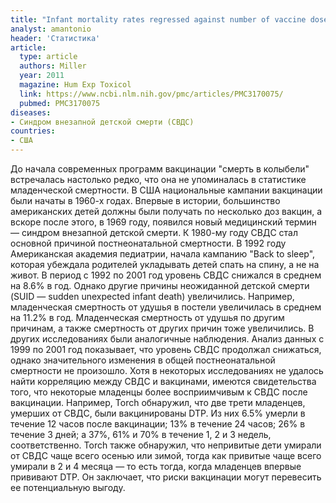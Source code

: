 ```yaml
---
title: "Infant mortality rates regressed against number of vaccine doses routinely given: Is there a biochemical or synergistic toxicity?"
analyst: amantonio
header: 'Статистика'
article:
  type: article
  authors: Miller
  year: 2011
  magazine: Hum Exp Toxicol
  link: https://www.ncbi.nlm.nih.gov/pmc/articles/PMC3170075/
  pubmed: PMC3170075
diseases:
- Синдром внезапной детской смерти (СВДС)
countries:
- США
---
```


До начала современных программ вакцинации "смерть в колыбели" встречалась настолько редко, что она не упоминалась в статистике младенческой смертности. В США национальные кампании вакцинации были начаты в 1960-х годах. Впервые в истории, большинство американских детей должны были получать по несколько доз вакцин, а вскоре после этого, в 1969 году, появился новый медицинский термин — синдром внезапной детской смерти. К 1980-му году СВДС стал основной причиной постнеонатальной смертности.
В 1992 году Американская академия педиатрии, начала кампанию "Back to sleep", которая убеждала родителей укладывать детей спать на спину, а не на живот.
В период с 1992 по 2001 год уровень СВДС снижался в среднем на 8.6% в год. Однако другие причины неожиданной детской смерти (SUID — sudden unexpected infant death) увеличились.
Например, младенческая смертность от удушья в постели увеличилась в среднем на 11.2% в год. Младенческая смертность от удушья по другим причинам, а также смертность от других причин тоже увеличились. В других исследованиях были аналогичные наблюдения.
Анализ данных с 1999 по 2001 год показывает, что уровень СВДС продолжал снижаться, однако значительного изменения в общей постнеонатальной смертности не произошло.
Хотя в некоторых исследованиях не удалось найти корреляцию между СВДС и вакцинами, имеются свидетельства того, что некоторые младенцы более восприимчивым к СВДС после вакцинации. Например, Torch обнаружил, что две трети младенцев, умерших от СВДС, были вакцинированы DTP. Из них 6.5% умерли в течение 12 часов после вакцинации; 13% в течение 24 часов; 26% в течение 3 дней; a 37%, 61% и 70% в течение 1, 2 и 3 недель, соответственно. Torch также обнаружил, что непривитые дети умирали от СВДС чаще всего осенью или зимой, тогда как привитые чаще всего умирали в 2 и 4 месяца — то есть тогда, когда младенцев впервые прививают DTP. Он заключает, что риски вакцинации могут перевесить ее потенциальную выгоду.
